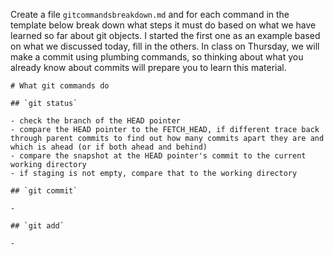 
Create a file `gitcommandsbreakdown.md` and for each command in the template below break down what steps it must do based on what we have learned so far about git objects.  I started the first one as an example based on what we discussed today, fill in the others.  In class on Thursday, we will make a commit using plumbing commands, so thinking about what you already know about commits will prepare you to learn this material. 

```
# What git commands do

## `git status`

- check the branch of the HEAD pointer
- compare the HEAD pointer to the FETCH_HEAD, if different trace back through parent commits to find out how many commits apart they are and which is ahead (or if both ahead and behind)
- compare the snapshot at the HEAD pointer's commit to the current working directory
- if staging is not empty, compare that to the working directory

## `git commit`

- 

## `git add`

- 
```
